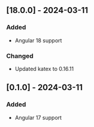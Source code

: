 ## [18.0.0] - 2024-03-11

### Added

- Angular 18 support

### Changed

- Updated katex to 0.16.11

## [0.1.0] - 2024-03-11

### Added

- Angular 17 support
